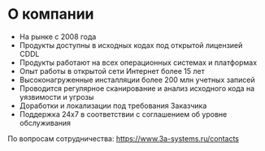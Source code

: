# О компании

* На рынке с 2008 года
* Продукты доступны в исходных кодах под открытой лицензией CDDL
* Продукты работают на всех операционных системах и платформах
* Опыт работы в открытой сети Интернет более 15 лет
* Высоконагруженные инсталляции более 200 млн учетных записей
* Проводится регулярное сканирование и анализ исходного кода на уязвимости и угрозы
* Доработки и локализации под требования Заказчика
* Поддержка 24х7 в соответствии с соглашением об уровне обслуживания

По вопросам сотрудничества: https://www.3a-systems.ru/contacts
